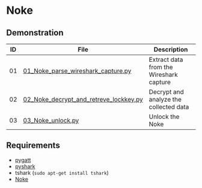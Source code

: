 # Noke
## Demonstration

ID | File                                                                             | Description       
---|----------------------------------------------------------------------------------|--------------------------------------------------------
01 | [01_Noke_parse_wireshark_capture.py](01_Noke_parse_wireshark_capture.py)         | Extract data from the Wireshark capture
02 | [02_Noke_decrypt_and_retreve_lockkey.py](02_Noke_decrypt_and_retreve_lockkey.py) | Decrypt and analyze the collected data
03 | [03_Noke_unlock.py](03_Noke_unlock.py)                                           | Unlock the Noke

## Requirements
- [pygatt](https://github.com/peplin/pygatt)
- [pyshark](https://pypi.python.org/pypi/pyshark)
- tshark (`sudo apt-get install tshark`)
- [Noke](https://play.google.com/store/apps/details?id=com.fuzdesigns.noke&hl=en)
